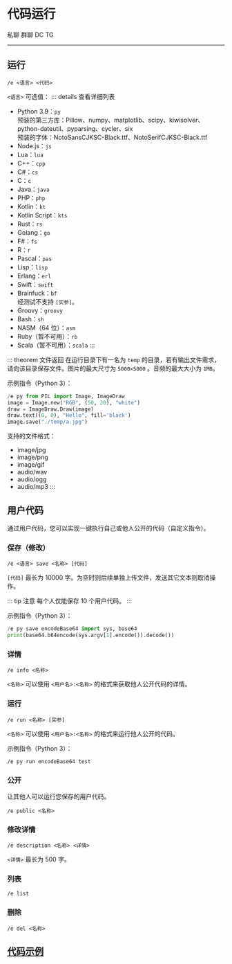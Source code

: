 # 代码运行
<span class="span-friend">私聊</span>
<span class="span-group">群聊</span>
<span class="span-discord">DC</span>
<span class="span-telegram">TG</span>

---

## 运行
```
/e <语言> <代码>
```
`<语言>` 可选值：
::: details 查看详细列表
- Python 3.9：`py`
  <br>预装的第三方库：Pillow、numpy、matplotlib、scipy、kiwisolver、python-dateutil、pyparsing、cycler、six
  <br>预装的字体：NotoSansCJKSC-Black.ttf、NotoSerifCJKSC-Black.ttf
- Node.js：`js`
- Lua：`lua`
- C++：`cpp`
- C#：`cs`
- C：`c`
- Java：`java`
- PHP：`php`
- Kotlin：`kt`
- Kotlin Script：`kts`
- Rust：`rs`
- Golang：`go`
- F#：`fs`
- R：`r`
- Pascal：`pas`
- Lisp：`lisp`
- Erlang：`erl`
- Swift：`swift`
- Brainfuck：`bf`
  <br>经测试不支持 `[实参]`。
- Groovy：`groovy`
- Bash：`sh`
- NASM（64 位）：`asm`
- Ruby（暂不可用）：`rb`
- Scala（暂不可用）：`scala`
:::

::: theorem 文件返回
在运行目录下有一名为 `temp` 的目录，若有输出文件需求，请向该目录保存文件。图片的最大尺寸为 `5000×5000` 。音频的最大大小为 `1MB`。

示例指令（Python 3）：
```py
/e py from PIL import Image, ImageDraw
image = Image.new("RGB", (50, 20), "white")
draw = ImageDraw.Draw(image)
draw.text((0, 0), "Hello", fill='black')
image.save("./temp/a.jpg")
```

支持的文件格式：
- image/jpg
- image/png
- image/gif
- audio/wav
- audio/ogg
- audio/mp3
:::

## 用户代码
通过用户代码，您可以实现一键执行自己或他人公开的代码（自定义指令）。

### 保存（修改）
```
/e <语言> save <名称> [代码]
```
`[代码]` 最长为 10000 字。为空时则后续单独上传文件，发送其它文本则取消操作。

::: tip 注意
每个人仅能保存 10 个用户代码。
:::

示例指令（Python 3）：
```py
/e py save encodeBase64 import sys, base64
print(base64.b64encode(sys.argv[1].encode()).decode())
```

### 详情
```
/e info <名称>
```
`<名称>` 可以使用 `<用户名>:<名称>` 的格式来获取他人公开代码的详情。

### 运行
```
/e run <名称> [实参]
```
`<名称>` 可以使用 `<用户名>:<名称>` 的格式来运行他人公开的代码。

示例指令（Python 3）：
```
/e py run encodeBase64 test
```

### 公开
让其他人可以运行您保存的用户代码。
```
/e public <名称>
```

### 修改详情
```
/e description <名称> <详情>
```
`<详情>` 最长为 500 字。

### 列表
```
/e list
```

### 删除
```
/e del <名称>
```

## [代码示例](./usage/)